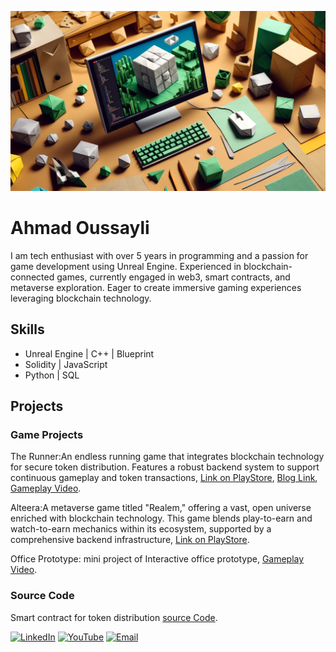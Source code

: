 
![Design and Development](https://github.com/ahmadoussayli/ahmadoussayli/blob/main/Banner.png)

# Ahmad Oussayli
I am tech enthusiast with over 5 years in programming and a passion for game development using Unreal Engine. Experienced in blockchain-connected games, currently engaged in web3, smart contracts, and metaverse exploration. Eager to create immersive gaming experiences leveraging blockchain technology.

## Skills
* Unreal Engine | C++ | Blueprint
* Solidity | JavaScript
* Python | SQL

## Projects
### Game Projects

The Runner:An endless running game that integrates blockchain technology for secure token distribution. Features a robust backend system to support continuous      gameplay and token transactions, [Link on PlayStore](https://play.google.com/store/apps/details?id=com.MarkazStudios.CguRunner), [Blog Link](https://cgu.io/blog/new-play-to-earn-game-the-runner-launches-exclusive-to-cgu-md64n-f7jkr), [Gameplay Video](https://www.youtube.com/watch?v=wXDTyYQ30IU).

Alteera:A metaverse game titled "Realem," offering a vast, open universe enriched with blockchain technology. This game blends play-to-earn and watch-to-earn mechanics within its ecosystem, supported by a comprehensive backend infrastructure, [Link on PlayStore](https://play.google.com/store/apps/details?id=com.CGU.Alterra&hl=en_US&gl=US).

Office Prototype: mini project of Interactive office prototype, [Gameplay Video](https://www.youtube.com/watch?v=QcnNApIW5Ig).

### Source Code
  Smart contract for token distribution [source Code](https://bscscan.com/address/0x5f3321a9fc1fc64c395d163f4f1b17cf65bb638f).



[<img src='https://cdn.jsdelivr.net/npm/simple-icons@3.0.1/icons/linkedin.svg' alt='LinkedIn' height='40'>](https://www.linkedin.com/in/ahmad-oussayli-ab8065230/)
[<img src='https://cdn.jsdelivr.net/npm/simple-icons@3.0.1/icons/youtube.svg' alt='YouTube' height='40'>](https://www.youtube.com/channel/UCzEejP1vdBz6ldQo20M7dVg)
[<img src='https://cdn.jsdelivr.net/npm/simple-icons@3.0.1/icons/google.svg' alt='Email' height='40'>](mailto:oussayli86@gmail.com)
